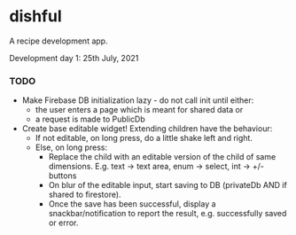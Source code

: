 # dishful

A recipe development app.

Development day 1: 25th July, 2021

### TODO
- Make Firebase DB initialization lazy - do not call init until either:
    - the user enters a page which is meant for shared data or
    - a request is made to PublicDb 
- Create base editable widget! Extending children have the behaviour:
    - If not editable, on long press, do a little shake left and right.
    - Else, on long press:
        - Replace the child with an editable version of the child of same 
          dimensions. E.g. text -> text area, enum -> select, int -> +/- buttons
        - On blur of the editable input, start saving to DB (privateDb AND if
          shared to firestore).
        - Once the save has been successful, display a snackbar/notification to
          report the result, e.g. successfully saved or error.
